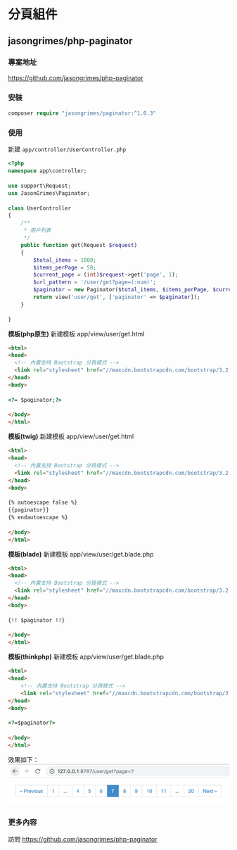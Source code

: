# 分頁組件

## jasongrimes/php-paginator

### 專案地址

https://github.com/jasongrimes/php-paginator
  
### 安裝

```php
composer require "jasongrimes/paginator:^1.0.3"
```
  
### 使用

新建 `app/controller/UserController.php`
```php
<?php
namespace app\controller;

use support\Request;
use JasonGrimes\Paginator;

class UserController
{
    /**
     * 用戶列表
     */
    public function get(Request $request)
    {
        $total_items = 1000;
        $items_perPage = 50;
        $current_page = (int)$request->get('page', 1);
        $url_pattern = '/user/get?page=(:num)';
        $paginator = new Paginator($total_items, $items_perPage, $current_page, $url_pattern);
        return view('user/get', ['paginator' => $paginator]);
    }
    
}
```
**模板(php原生)**
新建模板 app/view/user/get.html
```html
<html>
<head>
  <!-- 內置支持 Bootstrap 分頁樣式 -->
  <link rel="stylesheet" href="//maxcdn.bootstrapcdn.com/bootstrap/3.2.0/css/bootstrap.min.css">
</head>
<body>

<?= $paginator;?>

</body>
</html>
```

**模板(twig)**
新建模板 app/view/user/get.html
```html
<html>
<head>
  <!-- 內置支持 Bootstrap 分頁樣式 -->
  <link rel="stylesheet" href="//maxcdn.bootstrapcdn.com/bootstrap/3.2.0/css/bootstrap.min.css">
</head>
<body>

{% autoescape false %}
{{paginator}}
{% endautoescape %}

</body>
</html>
```

**模板(blade)**
新建模板 app/view/user/get.blade.php
```html
<html>
<head>
  <!-- 內置支持 Bootstrap 分頁樣式 -->
  <link rel="stylesheet" href="//maxcdn.bootstrapcdn.com/bootstrap/3.2.0/css/bootstrap.min.css">
</head>
<body>

{!! $paginator !!}

</body>
</html>
```

**模板(thinkphp)**
新建模板 app/view/user/get.blade.php
```html
<html>
<head>
    <!-- 內置支持 Bootstrap 分頁樣式 -->
    <link rel="stylesheet" href="//maxcdn.bootstrapcdn.com/bootstrap/3.2.0/css/bootstrap.min.css">
</head>
<body>

<?=$paginator?>

</body>
</html>
```

效果如下：
![](img/paginator.png)
  
### 更多內容

訪問 https://github.com/jasongrimes/php-paginator